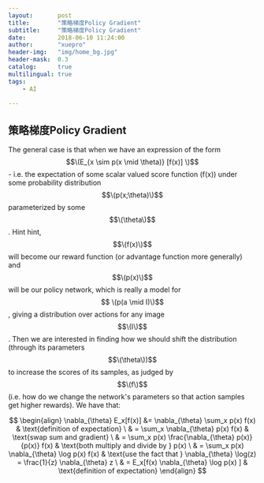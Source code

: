 ```yaml
---
layout:       post
title:        "策略梯度Policy Gradient"
subtitle:     "策略梯度Policy Gradient"
date:         2018-06-10 11:24:00
author:       "xuepro"
header-img:   "img/home_bg.jpg"
header-mask:  0.3
catalog:      true
multilingual: true
tags:
    - AI
    
---
```


## 策略梯度Policy Gradient

The general case is that when we have an expression of the form $$\(E_{x \sim p(x \mid \theta)} [f(x)] \)$$ - i.e. the expectation of some scalar valued score function \(f(x)\) under some probability distribution $$\(p(x;\theta)\)$$ parameterized by some $$\(\theta\)$$. Hint hint, $$\(f(x)\)$$ will become our reward function (or advantage function more generally) and $$\(p(x)\)$$ will be our policy network, which is really a model for$$ \(p(a \mid I)\)$$, giving a distribution over actions for any image $$\(I\)$$. Then we are interested in finding how we should shift the distribution (through its parameters $$\(\theta\))$$ to increase the scores of its samples, as judged by $$\(f\)$$ (i.e. how do we change the network's parameters so that action samples get higher rewards). We have that:


$$ \begin{align} \nabla_{\theta} E_x[f(x)] &= \nabla_{\theta} \sum_x p(x) f(x) & \text{definition of expectation} \ & = \sum_x \nabla_{\theta} p(x) f(x) & \text{swap sum and gradient} \ & = \sum_x p(x) \frac{\nabla_{\theta} p(x)}{p(x)} f(x) & \text{both multiply and divide by } p(x) \ & = \sum_x p(x) \nabla_{\theta} \log p(x) f(x) & \text{use the fact that } \nabla_{\theta} \log(z) = \frac{1}{z} \nabla_{\theta} z \ & = E_x[f(x) \nabla_{\theta} \log p(x) ] & \text{definition of expectation} \end{align} $$
